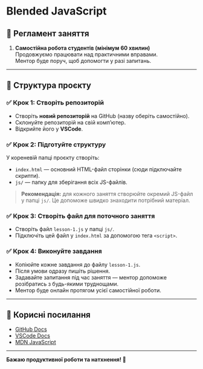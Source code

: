 # Blended JavaScript

## 📌 Регламент заняття

1. **Самостійна робота студентів (мінімум 60 хвилин)**  
   Продовжуємо працювати над практичними вправами.  
   Ментор буде поруч, щоб допомогти у разі запитань.

---

## 📁 Структура проєкту

### ✅ Крок 1: Створіть репозиторій

- Створіть **новий репозиторій** на GitHub (назву оберіть самостійно).
- Склонуйте репозиторій на свій комп’ютер.
- Відкрийте його у **VSCode**.

### ✅ Крок 2: Підготуйте структуру

У кореневій папці проєкту створіть:

- `index.html` — основний HTML-файл сторінки (сюди підключайте скрипти).
- `js/` — папку для зберігання всіх JS-файлів.

> **Рекомендація:** для кожного заняття створюйте окремий JS-файл у папці `js/`. Це допоможе швидко знаходити потрібний матеріал.

### ✅ Крок 3: Створіть файл для поточного заняття

- Створіть файл `lesson-1.js` у папці `js/`.
- Підключіть цей файл у `index.html` за допомогою тега `<script>`.

### ✅ Крок 4: Виконуйте завдання

- Копіюйте кожне завдання до файлу `lesson-1.js`.
- Після умови одразу пишіть рішення.
- Задавайте запитання під час заняття — ментор допоможе розібратись з будь-якими труднощами.
- Ментор буде онлайн протягом усієї самостійної роботи.

---

## 🔗 Корисні посилання

- [GitHub Docs](https://docs.github.com)
- [VSCode Docs](https://code.visualstudio.com/docs)
- [MDN JavaScript](https://developer.mozilla.org/uk/docs/Web/JavaScript)

---

**Бажаю продуктивної роботи та натхнення! 🚀**
